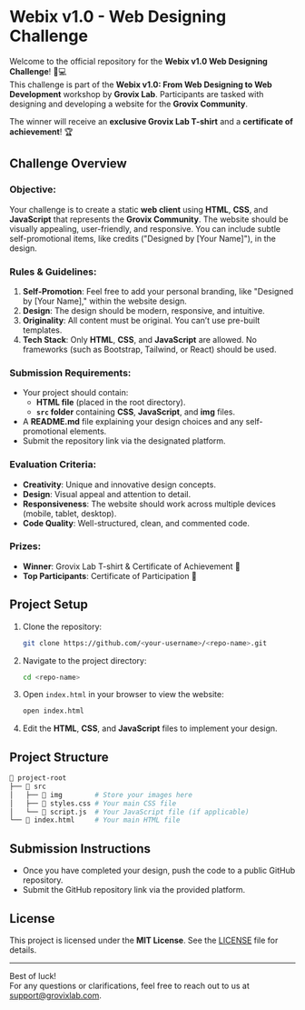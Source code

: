 # Webix v1.0 - Web Designing Challenge

Welcome to the official repository for the **Webix v1.0 Web Designing Challenge**! 🎨💻  
This challenge is part of the **Webix v1.0: From Web Designing to Web Development** workshop by **Grovix Lab**. Participants are tasked with designing and developing a website for the **Grovix Community**.

The winner will receive an **exclusive Grovix Lab T-shirt** and a **certificate of achievement**! 🏆

## Challenge Overview

### Objective:
Your challenge is to create a static **web client** using **HTML**, **CSS**, and **JavaScript** that represents the **Grovix Community**. The website should be visually appealing, user-friendly, and responsive. You can include subtle self-promotional items, like credits ("Designed by [Your Name]"), in the design.

### Rules & Guidelines:
1. **Self-Promotion**: Feel free to add your personal branding, like "Designed by [Your Name]," within the website design.
2. **Design**: The design should be modern, responsive, and intuitive.
3. **Originality**: All content must be original. You can’t use pre-built templates.
4. **Tech Stack**: Only **HTML**, **CSS**, and **JavaScript** are allowed. No frameworks (such as Bootstrap, Tailwind, or React) should be used.

### Submission Requirements:
- Your project should contain:
  - **HTML file** (placed in the root directory).
  - **`src` folder** containing **CSS**, **JavaScript**, and **img** files.
- A **README.md** file explaining your design choices and any self-promotional elements.
- Submit the repository link via the designated platform.

### Evaluation Criteria:
- **Creativity**: Unique and innovative design concepts.
- **Design**: Visual appeal and attention to detail.
- **Responsiveness**: The website should work across multiple devices (mobile, tablet, desktop).
- **Code Quality**: Well-structured, clean, and commented code.

### Prizes:
- **Winner**: Grovix Lab T-shirt & Certificate of Achievement 🏅
- **Top Participants**: Certificate of Participation 🎉

## Project Setup

1. Clone the repository:

   ```bash
   git clone https://github.com/<your-username>/<repo-name>.git
   ```

2. Navigate to the project directory:

   ```bash
   cd <repo-name>
   ```

3. Open `index.html` in your browser to view the website:

   ```bash
   open index.html
   ```

4. Edit the **HTML**, **CSS**, and **JavaScript** files to implement your design.

## Project Structure

```bash
📁 project-root
├── 📁 src
│   ├── 📁 img        # Store your images here
│   ├── 📄 styles.css # Your main CSS file
│   └── 📄 script.js  # Your JavaScript file (if applicable)
└── 📄 index.html     # Your main HTML file
```

## Submission Instructions

- Once you have completed your design, push the code to a public GitHub repository.
- Submit the GitHub repository link via the provided platform.

## License
This project is licensed under the **MIT License**. See the [LICENSE](LICENSE) file for details.

---

Best of luck!  
For any questions or clarifications, feel free to reach out to us at [support@grovixlab.com](mailto:support@grovixlab.com).
